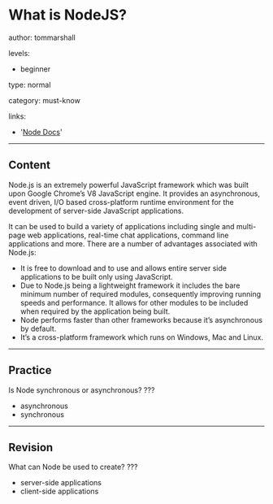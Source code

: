 # What is NodeJS?
author: tommarshall

levels:

  - beginner

type: normal

category: must-know

links:

  - '[Node Docs](https://nodejs.org/en/)'

---
## Content

Node.js is an extremely powerful JavaScript framework which was built upon Google Chrome’s V8 JavaScript engine. It provides an asynchronous, event driven, I/O based cross-platform runtime environment for the development of server-side JavaScript applications.

It can be used to build a variety of applications including single and multi-page web applications, real-time chat applications, command line applications and more. There are a number of advantages associated with Node.js:

- It is free to download and to use and allows entire server side applications to be built only using JavaScript.
- Due to Node.js being a lightweight framework it includes the bare minimum number of required modules, consequently improving running speeds and performance. It allows for other modules to be included when required by the application being built.
- Node performs faster than other frameworks because it’s asynchronous by default.
- It’s a cross-platform framework which runs on Windows, Mac and Linux.

---
## Practice

Is Node synchronous or asynchronous?
???

* asynchronous
* synchronous

---
## Revision

What can Node be used to create?
???

* server-side applications
* client-side applications
